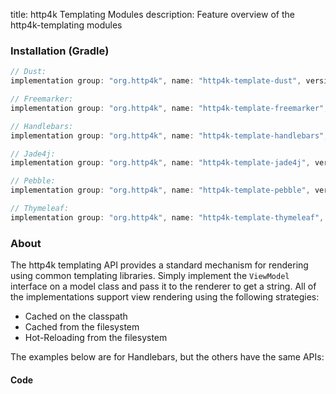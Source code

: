 title: http4k Templating Modules
description: Feature overview of the http4k-templating modules

### Installation (Gradle)

```groovy
// Dust: 
implementation group: "org.http4k", name: "http4k-template-dust", version: "4.30.4.0"

// Freemarker: 
implementation group: "org.http4k", name: "http4k-template-freemarker", version: "4.30.4.0"

// Handlebars: 
implementation group: "org.http4k", name: "http4k-template-handlebars", version: "4.30.4.0"

// Jade4j: 
implementation group: "org.http4k", name: "http4k-template-jade4j", version: "4.30.4.0"

// Pebble: 
implementation group: "org.http4k", name: "http4k-template-pebble", version: "4.30.4.0"

// Thymeleaf: 
implementation group: "org.http4k", name: "http4k-template-thymeleaf", version: "4.30.4.0"
```

### About
The http4k templating API provides a standard mechanism for rendering using common templating libraries. Simply implement the `ViewModel` interface on a model class and pass it to the renderer to get a string. All of the implementations support view rendering using the following strategies:

* Cached on the classpath
* Cached from the filesystem
* Hot-Reloading from the filesystem

The examples below are for Handlebars, but the others have the same APIs:

#### Code  [<img class="octocat"/>](https://github.com/http4k/http4k/blob/master/src/docs/guide/reference/templating/example.kt)

<script src="https://gist-it.appspot.com/https://github.com/http4k/http4k/blob/master/src/docs/guide/reference/templating/example.kt"></script>

[http4k]: https://http4k.org
